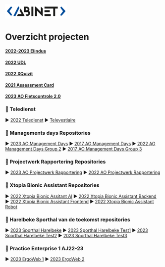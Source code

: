 <img src="logo.png" width="200">

# Overzicht projecten                                                                         

#### [2022-2023 Elindus](https://github.com/AbinetVives/elindus)
#### [2022 UDL](https://github.com/AbinetVives/udl)
#### [2022 XQuizit](https://github.com/AbinetVives/xQuizIT)
#### [2021 Assessment Card](https://github.com/AbinetVives/assessment-card)
#### [2023 AO Fietscontrole 2.0](https://github.com/AbinetVives/2023AO-Fietscontrole2.0.git)

### 📁 Teledienst
► [2022 Teledienst](https://github.com/AbinetVives/teledienst)
► [Televestiaire](https://github.com/AbinetVives/televestiaire)

### 📁 Managements days Repositories </span>
► [2023 AO Management Days](https://github.com/AbinetVives/2023AO-ManagementDays.git)
► [2017 AO Management Days](https://github.com/AbinetVives/2017-management-days)
► [2022 AO Management Days Group 2](https://github.com/AbinetVives/2022-management-days-g2)
► [2017 AO Management Days Group 3](https://github.com/AbinetVives/2022-management-days-g3)

### 📁 Projectwerk Rapportering Repositories
► [2023 AO Projectwerk Rapportering](https://github.com/AbinetVives/2023AO-Projectwerk-Rapportering.git)
► [2022 AO Projectwerk Rapportering](https://github.com/AbinetVives/2022-Projectwerk-Rapportering.git)

### 📁 Xtopia Bionic Assistant Repositories
► [2022 Xtopia Bionic Assitant AI](https://github.com/AbinetVives/xtopia-bionic-assistant-ai)
► [2022 Xtopia Bionic Assistant Backend](https://github.com/AbinetVives/xtopia-bionic-assistant-backend)
► [2022 Xtopia Bionic Assistant Frontend](https://github.com/AbinetVives/xtopia-front-end)
► [2022 Xtopia Bionic Assistant Robot](https://github.com/AbinetVives/xtopia-bionic-assistant-robot)

### 📁 Harelbeke Sporthal van de toekomst repositories
► [2023 Sporthal Harelbeke](https://github.com/AbinetVives/2023-sporthal-harelbeke)
► [2023 Sporthal Harelbeke Test1](https://github.com/AbinetVives/2023-sporthal-harelbeke-test1)
► [2023 Sporthal Harelbeke Test2](https://github.com/AbinetVives/2023-sporthal-harelbeke-test2)
► [2023 Sporthal Harelbeke Test3](https://github.com/AbinetVives/2023-sporthal-harelbeke-test3)

### 📁 Practice Enterprise 1 AJ22-23
► [2023 ErgoWeb 1](https://github.com/AbinetVives/2023-ergo-web1)
► [2023 ErgoWeb 2](https://github.com/AbinetVives/2023-ergo-web2)

